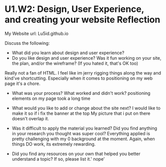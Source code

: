 # U1.W2: Design, User Experience, and creating your website Reflection

My Website url: Lu5id.github.io

Discuss the following:
* What did you learn about design and user experience? 
* Do you like design and user experience? Was it fun working on your site, the plan, and/or the wireframe? (If you hated it, that's OK too)

Really not a fan of HTML. I feel like im jerry rigging things along the way and kind've shortcutting. Especially when it comes to positioning on my web page it's a chore.

* What was your process? What worked and didn't work?
positioning elements on my page took a long time

* What would you like to add or change about the site next?
I would like to make it so if i fix the banner at the top My picture that i put on there doesn't overlap it.

* Was it difficult to apply the material you learned? Did you find anything in your research you thought was super cool?
Everything applied is pretty challenging with my 0 background at the moment. Again, when things DO work, its extremely rewarding.
* Did you find any resources on your own that helped you better understand a topic? If so, please list it.'
nope'